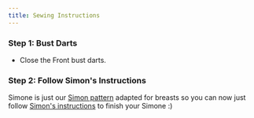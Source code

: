 ```yaml
---
title: Sewing Instructions
---
```


### Step 1: Bust Darts

- Close the Front bust darts.

### Step 2: Follow Simon's Instructions

<Note>

Simone is just our [Simon pattern](/designs/simon/) adapted for breasts so you can now just follow [Simon's instructions](docs/patterns/simon/instructions) to finish your Simone :)

</Note>
